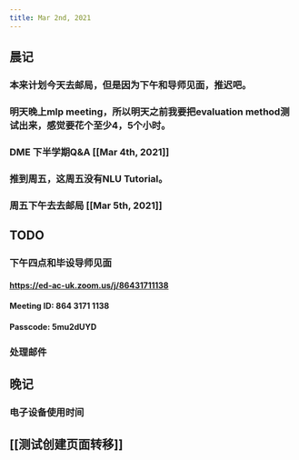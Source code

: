 ```yaml
---
title: Mar 2nd, 2021
---
```


## 晨记
### 本来计划今天去邮局，但是因为下午和导师见面，推迟吧。
### 明天晚上mlp meeting，所以明天之前我要把evaluation method测试出来，感觉要花个至少4，5个小时。
### DME 下半学期Q&A [[Mar 4th, 2021]]
### 推到周五，这周五没有NLU Tutorial。
### 周五下午去去邮局 [[Mar 5th, 2021]]
###
## TODO
### 下午四点和毕设导师见面
#### https://ed-ac-uk.zoom.us/j/86431711138
#### Meeting ID: 864 3171 1138
#### Passcode: 5mu2dUYD
### 处理邮件
## 晚记
### 电子设备使用时间
###
## [[测试创建页面转移]]
